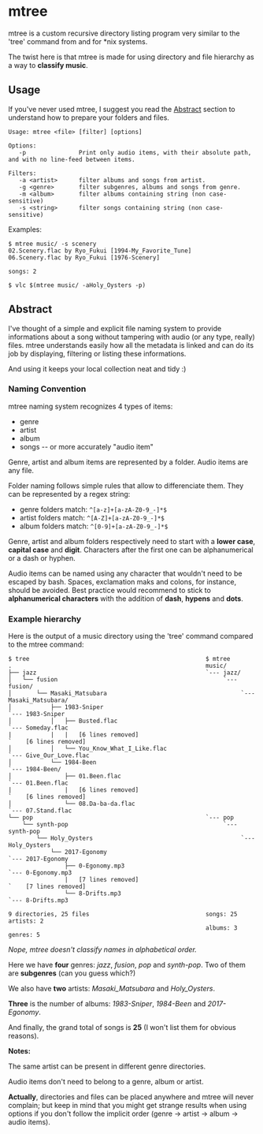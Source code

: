 # mtree

mtree is a custom recursive directory listing program very similar to the 'tree' command from and for *nix systems.

The twist here is that mtree is made for using directory and file hierarchy as a way to **classify music**.

## Usage

If you've never used mtree, I suggest you read the [Abstract](https://github.com/SpectreVert/mtree/tree/master#abstract)
section to understand how to prepare your folders and files.

```
Usage: mtree <file> [filter] [options]

Options:
   -p               Print only audio items, with their absolute path, and with no line-feed between items.

Filters:
   -a <artist>      filter albums and songs from artist.
   -g <genre>       filter subgenres, albums and songs from genre.
   -m <album>	    filter albums containing string (non case-sensitive)
   -s <string>      filter songs containing string (non case-sensitive)
```

Examples:

```
$ mtree music/ -s scenery
02.Scenery.flac by Ryo_Fukui [1994-My_Favorite_Tune]
06.Scenery.flac by Ryo_Fukui [1976-Scenery]

songs: 2
```

```
$ vlc $(mtree music/ -aHoly_Oysters -p)
```

## Abstract

I've thought of a simple and explicit file naming system to provide informations about a song without tampering
with audio (or any type, really) files. mtree understands easily how all the metadata is linked and can do
its job by displaying, filtering or listing these informations. 

And using it keeps your local collection neat and tidy :)

### Naming Convention

mtree naming system recognizes 4 types of items:
  - genre
  - artist
  - album
  - songs -- or more accurately "audio item"

Genre, artist and album items are represented by a folder. Audio items are any file.

Folder naming follows simple rules that allow to differenciate them. They can be represented by a regex string:

  - genre folders match: `^[a-z]+[a-zA-Z0-9_-]*$`
  - artist folders match: `^[A-Z]+[a-zA-Z0-9_-]*$`
  - album folders match: `^[0-9]+[a-zA-Z0-9_-]*$`
    
Genre, artist and album folders respectively need to start with a **lower case**, **capital case** and **digit**.
Characters after the first one can be alphanumerical or a dash or hyphen.

Audio items can be named using any character that wouldn't need to be escaped by bash. Spaces, exclamation
maks and colons, for instance, should be avoided. Best practice would recommend to stick to **alphanumerical characters** with the addition of **dash**, **hypens** and **dots**.

### Example hierarchy

Here is the output of a music directory using the 'tree' command compared to the mtree command:

```
$ tree                                                  $ mtree
.                                                       music/
├── jazz                                                `--- jazz/
│   └── fusion                                               `--- fusion/
│       └── Masaki_Matsubara                                      `--- Masaki_Matsubara/
│           ├── 1983-Sniper                                            `--- 1983-Sniper
│           │   ├── Busted.flac                                             `--- Someday.flac
|           |   |   [6 lines removed]                                       `    [6 lines removed]
│           │   └── You_Know_What_I_Like.flac                               `--- Give_Our_Love.flac
│           └── 1984-Been                                              `--- 1984-Been/
│               ├── 01.Been.flac                                            `--- 01.Been.flac
|               |   [6 lines removed]                                       `    [6 lines removed]
│               └── 08.Da-ba-da.flac                                        `--- 07.Stand.flac
└── pop                                                 `--- pop
    └── synth-pop                                            `--- synth-pop
        └── Holy_Oysters                                          `--- Holy_Oysters
            └── 2017-Egonomy                                           `--- 2017-Egonomy
                ├── 0-Egonomy.mp3                                           `--- 0-Egonomy.mp3
                |   [7 lines removed]                                       `    [7 lines removed]
                └── 8-Drifts.mp3                                            `--- 8-Drifts.mp3

9 directories, 25 files                                 songs: 25       artists: 2
                                                        albums: 3       genres: 5
```
_Nope, mtree doesn't classify names in alphabetical order._

Here we have **four** genres: *jazz*, *fusion*, *pop* and *synth-pop*. Two of them are **subgenres** (can you guess which?)

We also have **two** artists: *Masaki_Matsubara* and *Holy_Oysters*.

**Three** is the number of albums: *1983-Sniper*, *1984-Been* and *2017-Egonomy*.

And finally, the grand total of songs is **25** (I won't list them for obvious reasons). 

**Notes:**

The same artist can be present in different genre directories.

Audio items don't need to belong to a genre, album or artist.

**Actually**, directories and files can be placed anywhere and mtree will never complain; but keep in mind that you 
might get strange results when using options if you don't follow the implicit order (genre -> artist -> album -> audio items).

